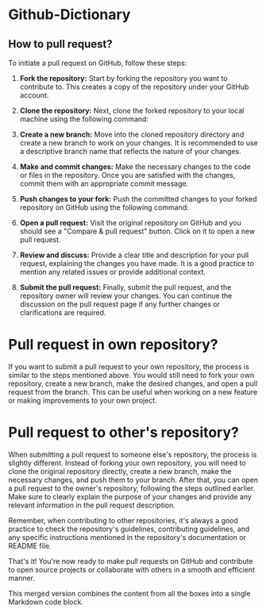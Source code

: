 # Github-Dictionary

## How to pull request?

To initiate a pull request on GitHub, follow these steps:

1. **Fork the repository:** Start by forking the repository you want to contribute to. This creates a copy of the repository under your GitHub account.

2. **Clone the repository:** Next, clone the forked repository to your local machine using the following command:

3. **Create a new branch:** Move into the cloned repository directory and create a new branch to work on your changes. It is recommended to use a descriptive branch name that reflects the nature of your changes.


4. **Make and commit changes:** Make the necessary changes to the code or files in the repository. Once you are satisfied with the changes, commit them with an appropriate commit message.


5. **Push changes to your fork:** Push the committed changes to your forked repository on GitHub using the following command:

6. **Open a pull request:** Visit the original repository on GitHub and you should see a "Compare & pull request" button. Click on it to open a new pull request.

7. **Review and discuss:** Provide a clear title and description for your pull request, explaining the changes you have made. It is a good practice to mention any related issues or provide additional context.

8. **Submit the pull request:** Finally, submit the pull request, and the repository owner will review your changes. You can continue the discussion on the pull request page if any further changes or clarifications are required.

# Pull request in own repository?

If you want to submit a pull request to your own repository, the process is similar to the steps mentioned above. You would still need to fork your own repository, create a new branch, make the desired changes, and open a pull request from the branch. This can be useful when working on a new feature or making improvements to your own project.

# Pull request to other's repository?

When submitting a pull request to someone else's repository, the process is slightly different. Instead of forking your own repository, you will need to clone the original repository directly, create a new branch, make the necessary changes, and push them to your branch. After that, you can open a pull request to the owner's repository, following the steps outlined earlier. Make sure to clearly explain the purpose of your changes and provide any relevant information in the pull request description.

Remember, when contributing to other repositories, it's always a good practice to check the repository's guidelines, contributing guidelines, and any specific instructions mentioned in the repository's documentation or README file.

That's it! You're now ready to make pull requests on GitHub and contribute to open source projects or collaborate with others in a smooth and efficient manner.

This merged version combines the content from all the boxes into a single Markdown code block.

